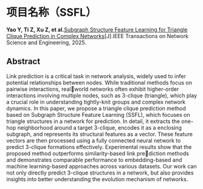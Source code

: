# 项目名称（SSFL）
**Yao Y, Ti Z, Xu Z, et al.**[Subgraph Structure Feature Learning for Triangle Clique Prediction in Complex Networks](10.1109/TNSE.2025.3566227)[J].IEEE Transactions on Network Science and Engineering, 2025.
## Abstract
Link prediction is a critical task in network analysis, widely used to infer potential relationships between nodes.
While traditional methods focus on pairwise interactions, realworld networks often exhibit higher-order interactions involving multiple nodes, such as 3-clique (triangle), which play a crucial role in understanding tightly-knit groups and complex network dynamics. In this paper, we propose a triangle clique prediction method based on Subgraph Structure Feature Learning (SSFL), which focuses on triangle structures in a network for prediction. In detail, it extracts the one-hop neighborhood around a target 3-clique, encodes it as a enclosing subgraph, and represents its structural features as a vector. These feature vectors are then processed using a fully connected neural network to predict 3-clique formations effectively. Experimental results show that the proposed method outperforms similarity-based link prediction methods and demonstrates comparable performance to embedding-based and machine learning-based approaches across various datasets. Our work can not only directly predict 3-clique structures in a network, but also provides insights into better understanding the evolution mechanism of networks.
